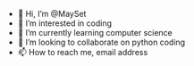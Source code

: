 - 👋 Hi, I’m @MaySet
- 👀 I’m interested in coding
- 🌱 I’m currently learning computer science
- 💞️ I’m looking to collaborate on python coding
- 📫 How to reach me, email address

<!---
MaySet/MaySet is a ✨ special ✨ repository because its `README.md` (this file) appears on your GitHub profile.
You can click the Preview link to take a look at your changes.
--->
